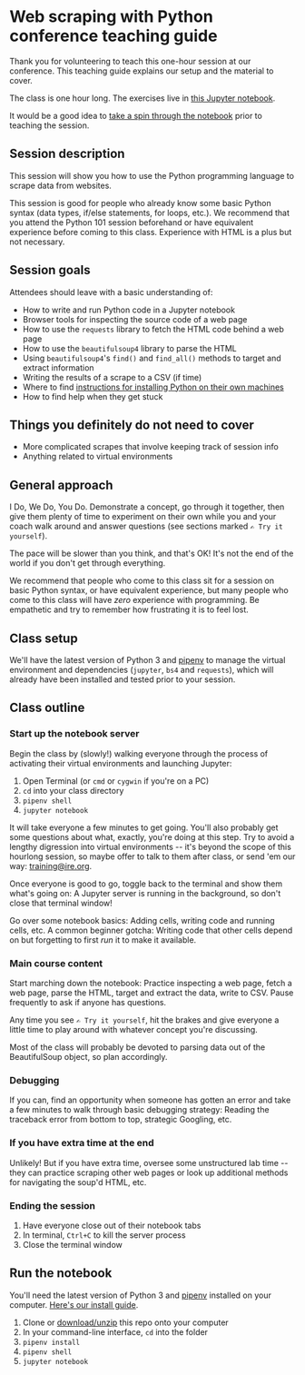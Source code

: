 # Web scraping with Python conference teaching guide

Thank you for volunteering to teach this one-hour session at our conference. This teaching guide explains our setup and the material to cover.

The class is one hour long. The exercises live in [this Jupyter notebook](https://github.com/ireapps/teaching-guide-python-scraping/blob/master/Web%20scraping%20with%20Python.ipynb).

It would be a good idea to [take a spin through the notebook](#run-the-notebook) prior to teaching the session.

## Session description
This session will show you how to use the Python programming language to scrape data from websites.

This session is good for people who already know some basic Python syntax (data types, if/else statements, for loops, etc.). We recommend that you attend the Python 101 session beforehand or have equivalent experience before coming to this class. Experience with HTML is a plus but not necessary.

## Session goals
Attendees should leave with a basic understanding of:
- How to write and run Python code in a Jupyter notebook
- Browser tools for inspecting the source code of a web page
- How to use the `requests` library to fetch the HTML code behind a web page
- How to use the `beautifulsoup4` library to parse the HTML
- Using `beautifulsoup4`'s `find()` and `find_all()` methods to target and extract information
- Writing the results of a scrape to a CSV (if time)
- Where to find [instructions for installing Python on their own machines](https://docs.google.com/document/d/1cYmpfZEZ8r-09Q6Go917cKVcQk_d0P61gm0q8DAdIdg/edit#)
- How to find help when they get stuck

## Things you definitely do not need to cover
- More complicated scrapes that involve keeping track of session info
- Anything related to virtual environments

## General approach
I Do, We Do, You Do. Demonstrate a concept, go through it together, then give them plenty of time to experiment on their own while you and your coach walk around and answer questions (see sections marked `✍️ Try it yourself`).

The pace will be slower than you think, and that's OK! It's not the end of the world if you don't get through everything.

We recommend that people who come to this class sit for a session on basic Python syntax, or have equivalent experience, but many people who come to this class will have _zero_ experience with programming. Be empathetic and try to remember how frustrating it is to feel lost.

## Class setup
We'll have the latest version of Python 3 and [pipenv](https://pipenv.readthedocs.io) to manage the virtual environment and dependencies (`jupyter`, `bs4` and `requests`), which will already have been installed and tested prior to your session.

## Class outline

### Start up the notebook server
Begin the class by (slowly!) walking everyone through the process of activating their virtual environments and launching Jupyter:
1. Open Terminal (or `cmd` or `cygwin` if you're on a PC)
2. `cd` into your class directory
3. `pipenv shell`
4. `jupyter notebook`

It will take everyone a few minutes to get going. You'll also probably get some questions about what, exactly, you're doing at this step. Try to avoid a lengthy digression into virtual environments -- it's beyond the scope of this hourlong session, so maybe offer to talk to them after class, or send 'em our way: [training@ire.org](mailto:training@ire.org).

Once everyone is good to go, toggle back to the terminal and show them what's going on: A Jupyter server is running in the background, so don't close that terminal window!

Go over some notebook basics: Adding cells, writing code and running cells, etc. A common beginner gotcha: Writing code that other cells depend on but forgetting to first _run_ it to make it available.

### Main course content
Start marching down the notebook: Practice inspecting a web page, fetch a web page, parse the HTML, target and extract the data, write to CSV. Pause frequently to ask if anyone has questions.

Any time you see `✍️ Try it yourself`, hit the brakes and give everyone a little time to play around with whatever concept you're discussing.

Most of the class will probably be devoted to parsing data out of the BeautifulSoup object, so plan accordingly.

### Debugging
If you can, find an opportunity when someone has gotten an error and take a few minutes to walk through basic debugging strategy: Reading the traceback error from bottom to top, strategic Googling, etc.

### If you have extra time at the end
Unlikely! But if you have extra time, oversee some unstructured lab time -- they can practice scraping other web pages or look up additional methods for navigating the soup'd HTML, etc.

### Ending the session
1. Have everyone close out of their notebook tabs
2. In terminal, `Ctrl+C` to kill the server process
3. Close the terminal window

## Run the notebook

You'll need the latest version of Python 3 and [pipenv](https://pipenv.readthedocs.io) installed on your computer. [Here's our install guide](https://docs.google.com/document/d/1cYmpfZEZ8r-09Q6Go917cKVcQk_d0P61gm0q8DAdIdg/edit?usp=sharing).

1. Clone or [download/unzip](https://github.com/ireapps/teaching-guide-python-scraping/archive/master.zip) this repo onto your computer
2. In your command-line interface, `cd` into the folder
3. `pipenv install`
4. `pipenv shell`
5. `jupyter notebook`
